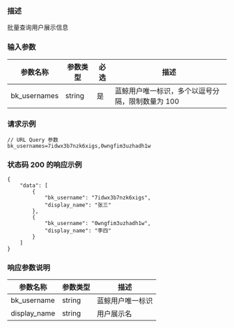 ### 描述

批量查询用户展示信息

### 输入参数

| 参数名称         | 参数类型   | 必选 | 描述                         |
|--------------|--------|----|----------------------------|
| bk_usernames | string | 是  | 蓝鲸用户唯一标识，多个以逗号分隔，限制数量为 100 |

### 请求示例

```
// URL Query 参数
bk_usernames=7idwx3b7nzk6xigs,0wngfim3uzhadh1w
```

### 状态码 200 的响应示例

```json5
{
    "data": [
        {
            "bk_username": "7idwx3b7nzk6xigs",
            "display_name": "张三"
        },
        {
            "bk_username": "0wngfim3uzhadh1w",
            "display_name": "李四"
        }
    ]
}
```

### 响应参数说明

| 参数名称         | 参数类型   | 描述       |
|--------------|--------|----------|
| bk_username  | string | 蓝鲸用户唯一标识 |
| display_name | string | 用户展示名    |
